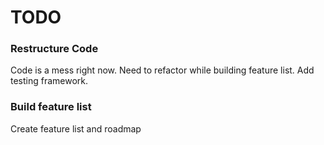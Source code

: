 TODO
====

### Restructure Code
Code is a mess right now. Need to refactor while building feature list.  Add testing framework.

### Build feature list
Create feature list and roadmap
